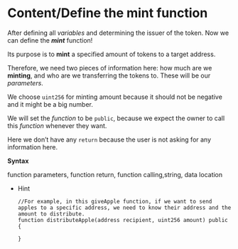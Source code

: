 # Content/Define the mint function

After defining all *variables* and determining the issuer of the token. Now we can define the ***mint*** function!

Its purpose is to **mint** a specified amount of tokens to a target address. 

Therefore, we need two pieces of information here: how much are we **minting**, and who are we transferring the tokens to. These will be our *parameters*. 

We choose `uint256` for minting amount because it should not be negative and it might be a big number.

We will set the *function* to be `public`, because we expect the owner to call this *function* whenever they want. 

Here we don’t have any `return` because the user is not asking for any information here. 

**Syntax**

function parameters, function return, function calling,string, data location

- Hint
    
    ```solidity
    //For example, in this giveApple function, if we want to send apples to a specific address, we need to know their address and the amount to distribute.
    function distributeApple(address recipient, uint256 amount) public {
    
    }
    ```
    

